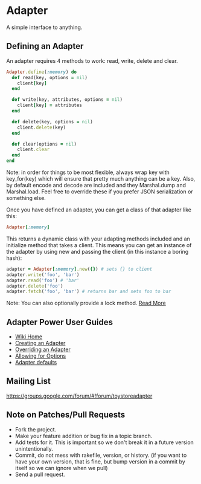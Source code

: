 # Adapter

A simple interface to anything.

## Defining an Adapter

An adapter requires 4 methods to work: read, write, delete and clear.

```ruby
Adapter.define(:memory) do
  def read(key, options = nil)
    client[key]
  end

  def write(key, attributes, options = nil)
    client[key] = attributes
  end

  def delete(key, options = nil)
    client.delete(key)
  end

  def clear(options = nil)
    client.clear
  end
end
```

Note: in order for things to be most flexible, always wrap key with key_for(key) which will ensure that pretty much anything can be a key. Also, by default encode and decode are included and they Marshal.dump and Marshal.load. Feel free to override these if you prefer JSON serialization or something else.

Once you have defined an adapter, you can get a class of that adapter like this:

```ruby
Adapter[:memory]
```

This returns a dynamic class with your adapting methods included and an initialize method that takes a client. This means you can get an instance of the adapter by using new and passing the client (in this instance a boring hash):

```ruby
adapter = Adapter[:memory].new({}) # sets {} to client
adapter.write('foo', 'bar')
adapter.read('foo') # 'bar'
adapter.delete('foo')
adapter.fetch('foo', 'bar') # returns bar and sets foo to bar
```

Note: You can also optionally provide a lock method. [Read More](https://github.com/jnunemaker/adapter/wiki/Locking)

## Adapter Power User Guides

* [Wiki Home](https://github.com/jnunemaker/adapter/wiki)
* [Creating an Adapter](https://github.com/jnunemaker/adapter/wiki/Creating-an-Adapter)
* [Overriding an Adapter](https://github.com/jnunemaker/adapter/wiki/Overriding-an-Adapter)
* [Allowing for Options](https://github.com/jnunemaker/adapter/wiki/Allowing-for-Options)
* [Adapter defaults](https://github.com/jnunemaker/adapter/wiki/Adapter-defaults)

## Mailing List

https://groups.google.com/forum/#!forum/toystoreadapter

## Note on Patches/Pull Requests

* Fork the project.
* Make your feature addition or bug fix in a topic branch.
* Add tests for it. This is important so we don't break it in a future version unintentionally.
* Commit, do not mess with rakefile, version, or history. (if you want to have your own version, that is fine, but bump version in a commit by itself so we can ignore when we pull)
* Send a pull request.
